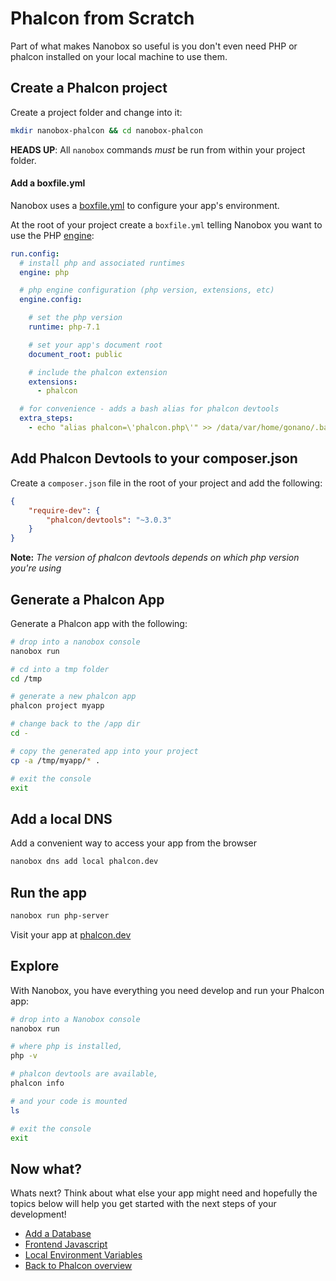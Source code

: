 # Phalcon from Scratch
Part of what makes Nanobox so useful is you don't even need PHP or phalcon installed on your local machine to use them.

## Create a Phalcon project
Create a project folder and change into it:

```bash
mkdir nanobox-phalcon && cd nanobox-phalcon
```

**HEADS UP**: All `nanobox` commands *must* be run from within your project folder.

#### Add a boxfile.yml
Nanobox uses a <a href="https://docs.nanobox.io/boxfile/" target="\_blank">boxfile.yml</a> to configure your app's environment.

At the root of your project create a `boxfile.yml` telling Nanobox you want to use the PHP <a href="https://docs.nanobox.io/engines/" target="\_blank">engine</a>:

```yaml
run.config:
  # install php and associated runtimes
  engine: php

  # php engine configuration (php version, extensions, etc)
  engine.config:

    # set the php version
    runtime: php-7.1

    # set your app's document root  
    document_root: public

    # include the phalcon extension
    extensions:
      - phalcon

  # for convenience - adds a bash alias for phalcon devtools
  extra_steps:
    - echo "alias phalcon=\'phalcon.php\'" >> /data/var/home/gonano/.bashrc

```

## Add Phalcon Devtools to your composer.json
Create a `composer.json` file in the root of your project and add the following:

```json
{
    "require-dev": {
        "phalcon/devtools": "~3.0.3"
    }
}
```

**Note:** *The version of phalcon devtools depends on which php version you're using*

## Generate a Phalcon App
Generate a Phalcon app with the following:

```bash
# drop into a nanobox console
nanobox run

# cd into a tmp folder
cd /tmp

# generate a new phalcon app
phalcon project myapp

# change back to the /app dir
cd -

# copy the generated app into your project
cp -a /tmp/myapp/* .

# exit the console
exit
```

## Add a local DNS
Add a convenient way to access your app from the browser

```bash
nanobox dns add local phalcon.dev
```

## Run the app

```bash
nanobox run php-server
```

Visit your app at <a href="http://phalcon.dev" target="\_blank">phalcon.dev</a>

## Explore
With Nanobox, you have everything you need develop and run your Phalcon app:

```bash
# drop into a Nanobox console
nanobox run

# where php is installed,
php -v

# phalcon devtools are available,
phalcon info

# and your code is mounted
ls

# exit the console
exit
```

## Now what?
Whats next? Think about what else your app might need and hopefully the topics below will help you get started with the next steps of your development!

* [Add a Database](/php/phalcon/add-a-database)
* [Frontend Javascript](/php/phalcon/frontend-javascript)
* [Local Environment Variables](/php/phalcon/local-evars)
* [Back to Phalcon overview](/php/phalcon)
